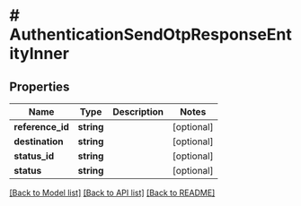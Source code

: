 # # AuthenticationSendOtpResponseEntityInner

## Properties

Name | Type | Description | Notes
------------ | ------------- | ------------- | -------------
**reference_id** | **string** |  | [optional]
**destination** | **string** |  | [optional]
**status_id** | **string** |  | [optional]
**status** | **string** |  | [optional]

[[Back to Model list]](../../README.md#models) [[Back to API list]](../../README.md#endpoints) [[Back to README]](../../README.md)
